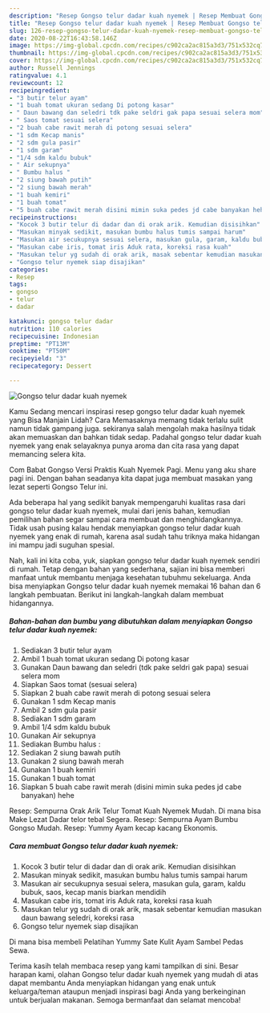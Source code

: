 ```yaml
---
description: "Resep Gongso telur dadar kuah nyemek | Resep Membuat Gongso telur dadar kuah nyemek Yang Enak Banget"
title: "Resep Gongso telur dadar kuah nyemek | Resep Membuat Gongso telur dadar kuah nyemek Yang Enak Banget"
slug: 126-resep-gongso-telur-dadar-kuah-nyemek-resep-membuat-gongso-telur-dadar-kuah-nyemek-yang-enak-banget
date: 2020-08-22T16:43:58.146Z
image: https://img-global.cpcdn.com/recipes/c902ca2ac815a3d3/751x532cq70/gongso-telur-dadar-kuah-nyemek-foto-resep-utama.jpg
thumbnail: https://img-global.cpcdn.com/recipes/c902ca2ac815a3d3/751x532cq70/gongso-telur-dadar-kuah-nyemek-foto-resep-utama.jpg
cover: https://img-global.cpcdn.com/recipes/c902ca2ac815a3d3/751x532cq70/gongso-telur-dadar-kuah-nyemek-foto-resep-utama.jpg
author: Russell Jennings
ratingvalue: 4.1
reviewcount: 12
recipeingredient:
- "3 butir telur ayam"
- "1 buah tomat ukuran sedang Di potong kasar"
- " Daun bawang dan seledri tdk pake seldri gak papa sesuai selera mom"
- " Saos tomat sesuai selera"
- "2 buah cabe rawit merah di potong sesuai selera"
- "1 sdm Kecap manis"
- "2 sdm gula pasir"
- "1 sdm garam"
- "1/4 sdm kaldu bubuk"
- " Air sekupnya"
- " Bumbu halus "
- "2 siung bawah putih"
- "2 siung bawah merah"
- "1 buah kemiri"
- "1 buah tomat"
- "5 buah cabe rawit merah disini mimin suka pedes jd cabe banyakan hehe"
recipeinstructions:
- "Kocok 3 butir telur di dadar dan di orak arik. Kemudian disisihkan"
- "Masukan minyak sedikit, masukan bumbu halus tumis sampai harum"
- "Masukan air secukupnya sesuai selera, masukan gula, garam, kaldu bubuk, saos, kecap manis biarkan mendidih"
- "Masukan cabe iris, tomat iris Aduk rata, koreksi rasa kuah"
- "Masukan telur yg sudah di orak arik, masak sebentar kemudian masukan daun bawang seledri, koreksi rasa"
- "Gongso telur nyemek siap disajikan"
categories:
- Resep
tags:
- gongso
- telur
- dadar

katakunci: gongso telur dadar 
nutrition: 110 calories
recipecuisine: Indonesian
preptime: "PT13M"
cooktime: "PT50M"
recipeyield: "3"
recipecategory: Dessert

---
```



![Gongso telur dadar kuah nyemek](https://img-global.cpcdn.com/recipes/c902ca2ac815a3d3/751x532cq70/gongso-telur-dadar-kuah-nyemek-foto-resep-utama.jpg)

Kamu Sedang mencari inspirasi resep gongso telur dadar kuah nyemek yang Bisa Manjain Lidah? Cara Memasaknya memang tidak terlalu sulit namun tidak gampang juga. sekiranya salah mengolah maka hasilnya tidak akan memuaskan dan bahkan tidak sedap. Padahal gongso telur dadar kuah nyemek yang enak selayaknya punya aroma dan cita rasa yang dapat memancing selera kita.

Com Babat Gongso Versi Praktis Kuah Nyemek Pagi. Menu yang aku share pagi ini. Dengan bahan seadanya kita dapat juga membuat masakan yang lezat seperti Gongso Telur ini.

Ada beberapa hal yang sedikit banyak mempengaruhi kualitas rasa dari gongso telur dadar kuah nyemek, mulai dari jenis bahan, kemudian pemilihan bahan segar sampai cara membuat dan menghidangkannya. Tidak usah pusing kalau hendak menyiapkan gongso telur dadar kuah nyemek yang enak di rumah, karena asal sudah tahu triknya maka hidangan ini mampu jadi suguhan spesial.


Nah, kali ini kita coba, yuk, siapkan gongso telur dadar kuah nyemek sendiri di rumah. Tetap dengan bahan yang sederhana, sajian ini bisa memberi manfaat untuk membantu menjaga kesehatan tubuhmu sekeluarga. Anda bisa menyiapkan Gongso telur dadar kuah nyemek memakai 16 bahan dan 6 langkah pembuatan. Berikut ini langkah-langkah dalam membuat hidangannya.

<!--inarticleads1-->

##### Bahan-bahan dan bumbu yang dibutuhkan dalam menyiapkan Gongso telur dadar kuah nyemek:

1. Sediakan 3 butir telur ayam
1. Ambil 1 buah tomat ukuran sedang Di potong kasar
1. Gunakan  Daun bawang dan seledri (tdk pake seldri gak papa) sesuai selera mom
1. Siapkan  Saos tomat (sesuai selera)
1. Siapkan 2 buah cabe rawit merah di potong sesuai selera
1. Gunakan 1 sdm Kecap manis
1. Ambil 2 sdm gula pasir
1. Sediakan 1 sdm garam
1. Ambil 1/4 sdm kaldu bubuk
1. Gunakan  Air sekupnya
1. Sediakan  Bumbu halus :
1. Sediakan 2 siung bawah putih
1. Gunakan 2 siung bawah merah
1. Gunakan 1 buah kemiri
1. Gunakan 1 buah tomat
1. Siapkan 5 buah cabe rawit merah (disini mimin suka pedes jd cabe banyakan) hehe


Resep: Sempurna Orak Arik Telur Tomat Kuah Nyemek Mudah. Di mana bisa Make Lezat Dadar telor tebal Segera. Resep: Sempurna Ayam Bumbu Gongso Mudah. Resep: Yummy Ayam kecap kacang Ekonomis. 

<!--inarticleads2-->

##### Cara membuat Gongso telur dadar kuah nyemek:

1. Kocok 3 butir telur di dadar dan di orak arik. Kemudian disisihkan
1. Masukan minyak sedikit, masukan bumbu halus tumis sampai harum
1. Masukan air secukupnya sesuai selera, masukan gula, garam, kaldu bubuk, saos, kecap manis biarkan mendidih
1. Masukan cabe iris, tomat iris Aduk rata, koreksi rasa kuah
1. Masukan telur yg sudah di orak arik, masak sebentar kemudian masukan daun bawang seledri, koreksi rasa
1. Gongso telur nyemek siap disajikan


Di mana bisa membeli Pelatihan Yummy Sate Kulit Ayam Sambel Pedas Sewa. 

Terima kasih telah membaca resep yang kami tampilkan di sini. Besar harapan kami, olahan Gongso telur dadar kuah nyemek yang mudah di atas dapat membantu Anda menyiapkan hidangan yang enak untuk keluarga/teman ataupun menjadi inspirasi bagi Anda yang berkeinginan untuk berjualan makanan. Semoga bermanfaat dan selamat mencoba!
